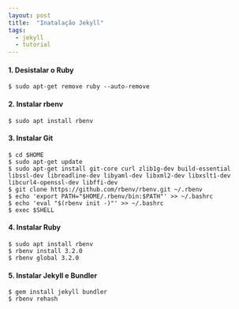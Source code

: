```yaml
---
layout: post
title:  "Inatalação Jekyll"
tags:
  - jekyll
  - tutorial
---
```

#### 1. Desistalar o Ruby
```shell
$ sudo apt-get remove ruby --auto-remove
```
   
#### 2. Instalar rbenv
```shell
$ sudo apt install rbenv
```
   
#### 3. Instalar Git
```shell
$ cd $HOME
$ sudo apt-get update
$ sudo apt-get install git-core curl zlib1g-dev build-essential libssl-dev libreadline-dev libyaml-dev libxml2-dev libxslt1-dev libcurl4-openssl-dev libffi-dev
$ git clone https://github.com/rbenv/rbenv.git ~/.rbenv
$ echo 'export PATH="$HOME/.rbenv/bin:$PATH"' >> ~/.bashrc
$ echo 'eval "$(rbenv init -)"' >> ~/.bashrc
$ exec $SHELL
```

#### 4. Instalar Ruby
```shell
$ sudo apt install rbenv
$ rbenv install 3.2.0
$ rbenv global 3.2.0
```

#### 5. Instalar Jekyll e Bundler
```shell
$ gem install jekyll bundler
$ rbenv rehash
```